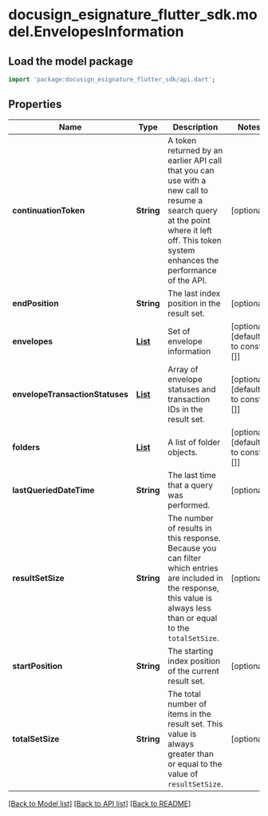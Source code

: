 # docusign_esignature_flutter_sdk.model.EnvelopesInformation

## Load the model package
```dart
import 'package:docusign_esignature_flutter_sdk/api.dart';
```

## Properties
Name | Type | Description | Notes
------------ | ------------- | ------------- | -------------
**continuationToken** | **String** | A token returned by an earlier API call that you can use with a new call to resume a search query at the point where it left off.  This token system enhances the performance of the API. | [optional] 
**endPosition** | **String** | The last index position in the result set.  | [optional] 
**envelopes** | [**List<Envelope>**](Envelope.md) | Set of envelope information | [optional] [default to const []]
**envelopeTransactionStatuses** | [**List<EnvelopeTransactionStatus>**](EnvelopeTransactionStatus.md) | Array of envelope statuses and transaction IDs in the result set. | [optional] [default to const []]
**folders** | [**List<Folder>**](Folder.md) | A list of folder objects. | [optional] [default to const []]
**lastQueriedDateTime** | **String** | The last time that a query was performed. | [optional] 
**resultSetSize** | **String** | The number of results in this response. Because you can filter which entries are included in the response, this value is always less than or equal to the `totalSetSize`. | [optional] 
**startPosition** | **String** | The starting index position of the current result set. | [optional] 
**totalSetSize** | **String** | The total number of items in the result set. This value is always greater than or equal to the value of `resultSetSize`. | [optional] 

[[Back to Model list]](../README.md#documentation-for-models) [[Back to API list]](../README.md#documentation-for-api-endpoints) [[Back to README]](../README.md)


